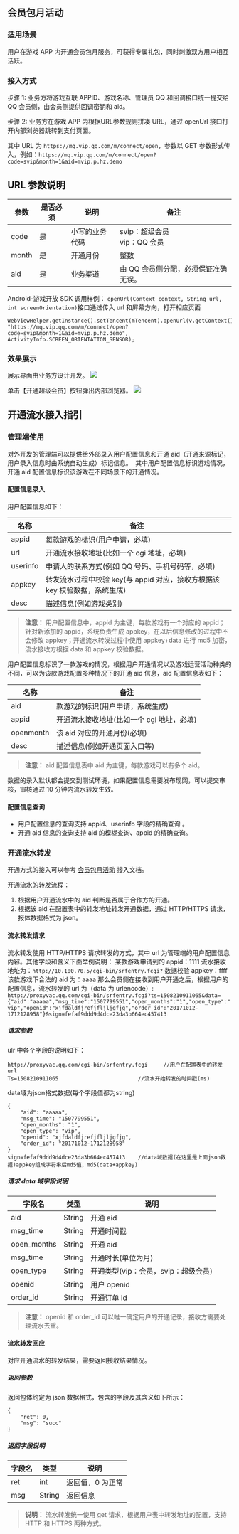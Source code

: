 ## 会员包月活动

### 适用场景
用户在游戏 APP 内开通会员包月服务，可获得专属礼包，同时刺激双方用户相互活跃。

### 接入方式

步骤 1: 业务方将游戏互联 APPID、游戏名称、管理员 QQ 和回调接口统一提交给 QQ 会员侧，由会员侧提供回调密钥和 aid。

步骤 2: 业务方在游戏 APP 内根据URL参数规则拼凑 URL，通过 openUrl 接口打开内部浏览器跳转到支付页面。

其中 URL 为 `https://mq.vip.qq.com/m/connect/open`，参数以 GET 参数形式传入，例如：`https://mq.vip.qq.com/m/connect/open?code=svip&month=1&aid=mvip.p.hz.demo`

## URL 参数说明

| 参数 | 是否必须 | 说明 | 备注 |
|---------|---------|---------|---------|
| code | 是 | 小写的业务代码 | svip：超级会员<br>vip：QQ 会员 |
| month | 是 | 开通月份 | 整数 |
| aid | 是 | 业务渠道 | 由 QQ 会员侧分配，必须保证准确无误。 |

Android-游戏开放 SDK 调用样例：
`openUrl(Context context, String url, int screenOrientation)`接口通过传入 url 和屏幕方向，打开相应页面
```
WebViewHelper.getInstance().setTencent(mTencent).openUrl(v.getContext(), "https://mq.vip.qq.com/m/connect/open?code=svip&month=1&aid=mvip.p.hz.demo", ActivityInfo.SCREEN_ORIENTATION_SENSOR);
```

### 效果展示
展示界面由业务方设计开发。
![](http://imgcache.tcecqpoc.fsphere.cn/image/mc.qcloudimg.com/static/img/de8d55dc1648837e1a846b8fd25d7cb7/image.png)

单击【开通超级会员】按钮弹出内部浏览器。
![](http://imgcache.tcecqpoc.fsphere.cn/image/mc.qcloudimg.com/static/img/2a0b4b95932fa254fad8e5e77ae801e1/image.png)


## 开通流水接入指引

### 管理端使用
对外开发的管理端可以提供给外部录入用户配置信息和开通 aid（开通来源标记，用户录入信息时由系统自动生成）标记信息。 
其中用户配置信息标识游戏情况，开通 aid 配置信息标识该游戏在不同场景下的开通情况。

#### 配置信息录入
用户配置信息如下：

 
| 名称	| 备注 |
|--------|--------|
| appid	| 每款游戏的标识(用户申请，必填) |
| url	| 开通流水接收地址(比如一个 cgi 地址，必填) |
| userinfo	| 申请人的联系方式(例如 QQ 号码、手机号码等，必填) |
| appkey |	转发流水过程中校验 key(与 appid 对应，接收方根据该 key 校验数据，系统生成) |
|desc	| 描述信息(例如游戏类别) |

>**注意：**
>用户配置信息中，appid 为主键，每款游戏有一个对应的 appid；
>针对新添加的 appid，系统负责生成 appkey，在以后信息修改的过程中不会修改 appkey；开通流水转发过程中使用 appkey+data 进行 md5 加密，流水接收方根据 data 和 appkey 校验数据。


用户配置信息标识了一款游戏的情况，根据用户开通情况以及游戏运营活动种类的不同，可以为该款游戏配置多种情况下的开通 aid 信息，aid 配置信息表如下：

| 名称	| 备注 |
|--------|--------|
| aid	| 款游戏的标识(用户申请，系统生成) |
| appid	| 开通流水接收地址(比如一个 cgi 地址，必填) |
| openmonth	| 该 aid 对应的开通月份(必填) |
| desc	| 描述信息(例如开通页面入口等) |

>**注意：**
>aid 配置信息表中 aid 为主键，每款游戏可以有多个 aid。

数据的录入默认都会提交到测试环境，如果配置信息需要发布现网，可以提交审核，审核通过 10 分钟内流水转发生效。

#### 配置信息查询
- 用户配置信息的查询支持 appid、userinfo 字段的精确查询 。
- 开通 aid 信息的查询支持 aid 的模糊查询、appid 的精确查询。

### 开通流水转发
开通方式的接入可以参考 [会员包月活动]() 接入文档。 

开通流水的转发流程：
1. 根据用户开通流水中的 aid 判断是否属于合作方的开通。 
2. 根据该 aid 在配置表中的转发地址转发开通数据，通过 HTTP/HTTPS 请求，报体数据格式为 json。

#### 流水转发请求
流水转发使用 HTTP/HTTPS 请求转发的方式，其中 url 为管理端的用户配置信息内容。其他字段和含义下面举例说明：
某款游戏申请到的 appid：1111
流水接收地址为：`http://10.100.70.5/cgi-bin/srfentry.fcgi?`
数据校验 appkey：ffff
该款游戏下合法的 aid 为：aaaa
那么会员侧在接收到用户开通之后，根据用户的配置信息，流水转发的 url 为（data 为 urlencode）:
`http://proxyvac.qq.com/cgi-bin/srfentry.fcgi?ts=1508210911065&data={"aid":"aaaaa","msg_time":"1507799551","open_months":"1","open_type":"vip","openid":"xjfdaldfjrefjfljljgfjg","order_id":"20171012-1712128958"}&sign=fefaf9ddd9d4dce23da3b664ec457413`

##### 请求参数
ulr 中各个字段的说明如下：
```
http://proxyvac.qq.com/cgi-bin/srfentry.fcgi     //用户在配置表中的转发url
Ts=1508210911065                         //流水开始转发的时间戳(ms)
```
data域为json格式数据(每个字段值都为string)
```
{
    "aid": "aaaaa",                      
    "msg_time": "1507799551",            
    "open_months": "1",                  
    "open_type": "vip",                  
    "openid": "xjfdaldfjrefjfljljgfjg",  
    "order_id": "20171012-1712128958"    
}
sign=fefaf9ddd9d4dce23da3b664ec457413    //data域数据(在这里是上面json数据)appkey组成字符串后md5值，md5(data+appkey)
```

##### 请求 data 域字段说明

| 字段名 | 类型 | 说明 |
|---------|---------|---------|
| aid | String | 开通 aid |
| msg_time | String | 开通时间戳 |
| open_months |String | 开通 aid |
| msg_time | String | 开通时长(单位为月) |
| open_type | String | 开通类型(vip：会员，svip：超级会员) |
| openid | String | 用户 openid |
| order_id | String | 开通订单 id |

>**注意：**
>openid 和 order_id 可以唯一确定用户的开通记录，接收方需要处理流水去重。


#### 流水转发回应
对应开通流水的转发结果，需要返回接收结果情况。

##### 返回参数
返回包体约定为 json 数据格式，包含的字段及其含义如下所示：
```
{
    "ret": 0,                     
    "msg": "succ"
}
```
##### 返回字段说明 

| 字段名 | 类型 | 说明 |
|---------|---------|---------|
| ret | int | 返回值，0 为正常 |
| msg | String | 返回信息 |

>**说明：**
>流水转发统一使用 get 请求，根据用户表中转发地址的配置，支持 HTTP 和 HTTPS 两种方式。
